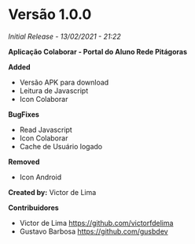 # Versão 1.0.0

*Initial Release - 13/02/2021 - 21:22*

**Aplicação Colaborar - Portal do Aluno Rede Pitágoras**



**Added**

- Versão APK para download
- Leitura de Javascript
- Icon Colaborar

**BugFixes**
- Read Javascript
- Icon Colaborar
- Cache de Usuário logado

**Removed**
- Icon Android



**Created by:** Victor de Lima


**Contribuidores**

- Victor de Lima <https://github.com/victorfdelima>
- Gustavo Barbosa <https://github.com/gusbdev>
